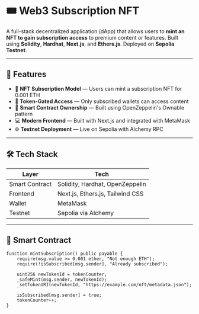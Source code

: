 # 🎟️ Web3 Subscription NFT

A full-stack decentralized application (dApp) that allows users to **mint an NFT to gain subscription access** to premium content or features. Built using **Solidity**, **Hardhat**, **Next.js**, and **Ethers.js**. Deployed on **Sepolia Testnet**.

---

## 🚀 Features

- 🧾 **NFT Subscription Model** — Users can mint a subscription NFT for 0.001 ETH
- 🔐 **Token-Gated Access** — Only subscribed wallets can access content
- 💼 **Smart Contract Ownership** — Built using OpenZeppelin's Ownable pattern
- 💻 **Modern Frontend** — Built with Next.js and integrated with MetaMask
- 🌐 **Testnet Deployment** — Live on Sepolia with Alchemy RPC

---

## 🛠️ Tech Stack

| Layer         | Tech                                |
|---------------|--------------------------------------|
| Smart Contract| Solidity, Hardhat, OpenZeppelin     |
| Frontend      | Next.js, Ethers.js, Tailwind CSS     |
| Wallet        | MetaMask                            |
| Testnet       | Sepolia via Alchemy                 |

---

## 📄 Smart Contract

```solidity
function mintSubscription() public payable {
    require(msg.value >= 0.001 ether, "Not enough ETH");
    require(!isSubscribed[msg.sender], "Already subscribed");

    uint256 newTokenId = tokenCounter;
    _safeMint(msg.sender, newTokenId);
    _setTokenURI(newTokenId, "https://example.com/nft/metadata.json");

    isSubscribed[msg.sender] = true;
    tokenCounter++;
}

